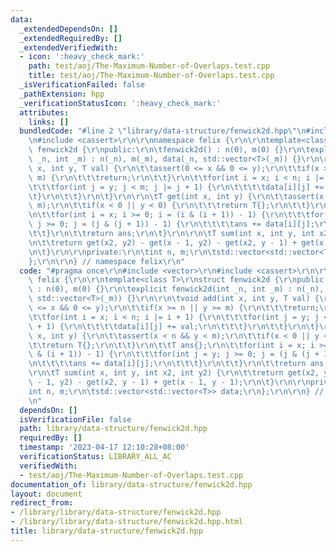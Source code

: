 ```yaml
---
data:
  _extendedDependsOn: []
  _extendedRequiredBy: []
  _extendedVerifiedWith:
  - icon: ':heavy_check_mark:'
    path: test/aoj/The-Maximum-Number-of-Overlaps.test.cpp
    title: test/aoj/The-Maximum-Number-of-Overlaps.test.cpp
  _isVerificationFailed: false
  _pathExtension: hpp
  _verificationStatusIcon: ':heavy_check_mark:'
  attributes:
    links: []
  bundledCode: "#line 2 \"library/data-structure/fenwick2d.hpp\"\n#include <vector>\r\
    \n#include <cassert>\r\n\r\nnamespace felix {\r\n\r\ntemplate<class T>\r\nstruct\
    \ fenwick2d {\r\npublic:\r\n\tfenwick2d() : n(0), m(0) {}\r\n\texplicit fenwick2d(int\
    \ _n, int _m) : n(_n), m(_m), data(_n, std::vector<T>(_m)) {}\r\n\r\n\tvoid add(int\
    \ x, int y, T val) {\r\n\t\tassert(0 <= x && 0 <= y);\r\n\t\tif(x >= n || y >=\
    \ m) {\r\n\t\t\treturn;\r\n\t\t}\r\n\t\tfor(int i = x; i < n; i |= i + 1) {\r\n\
    \t\t\tfor(int j = y; j < m; j |= j + 1) {\r\n\t\t\t\tdata[i][j] += val;\r\n\t\t\
    \t}\r\n\t\t}\r\n\t}\r\n\r\n\tT get(int x, int y) {\r\n\t\tassert(x < n && y <\
    \ m);\r\n\t\tif(x < 0 || y < 0) {\r\n\t\t\treturn T{};\r\n\t\t}\r\n\t\tT ans{};\r\
    \n\t\tfor(int i = x; i >= 0; i = (i & (i + 1)) - 1) {\r\n\t\t\tfor(int j = y;\
    \ j >= 0; j = (j & (j + 1)) - 1) {\r\n\t\t\t\tans += data[i][j];\r\n\t\t\t}\r\n\
    \t\t}\r\n\t\treturn ans;\r\n\t}\r\n\r\n\tT sum(int x, int y, int x2, int y2) {\r\
    \n\t\treturn get(x2, y2) - get(x - 1, y2) - get(x2, y - 1) + get(x - 1, y - 1);\r\
    \n\t}\r\n\r\nprivate:\r\n\tint n, m;\r\n\tstd::vector<std::vector<T>> data;\r\n\
    };\r\n\r\n} // namespace felix\r\n"
  code: "#pragma once\r\n#include <vector>\r\n#include <cassert>\r\n\r\nnamespace\
    \ felix {\r\n\r\ntemplate<class T>\r\nstruct fenwick2d {\r\npublic:\r\n\tfenwick2d()\
    \ : n(0), m(0) {}\r\n\texplicit fenwick2d(int _n, int _m) : n(_n), m(_m), data(_n,\
    \ std::vector<T>(_m)) {}\r\n\r\n\tvoid add(int x, int y, T val) {\r\n\t\tassert(0\
    \ <= x && 0 <= y);\r\n\t\tif(x >= n || y >= m) {\r\n\t\t\treturn;\r\n\t\t}\r\n\
    \t\tfor(int i = x; i < n; i |= i + 1) {\r\n\t\t\tfor(int j = y; j < m; j |= j\
    \ + 1) {\r\n\t\t\t\tdata[i][j] += val;\r\n\t\t\t}\r\n\t\t}\r\n\t}\r\n\r\n\tT get(int\
    \ x, int y) {\r\n\t\tassert(x < n && y < m);\r\n\t\tif(x < 0 || y < 0) {\r\n\t\
    \t\treturn T{};\r\n\t\t}\r\n\t\tT ans{};\r\n\t\tfor(int i = x; i >= 0; i = (i\
    \ & (i + 1)) - 1) {\r\n\t\t\tfor(int j = y; j >= 0; j = (j & (j + 1)) - 1) {\r\
    \n\t\t\t\tans += data[i][j];\r\n\t\t\t}\r\n\t\t}\r\n\t\treturn ans;\r\n\t}\r\n\
    \r\n\tT sum(int x, int y, int x2, int y2) {\r\n\t\treturn get(x2, y2) - get(x\
    \ - 1, y2) - get(x2, y - 1) + get(x - 1, y - 1);\r\n\t}\r\n\r\nprivate:\r\n\t\
    int n, m;\r\n\tstd::vector<std::vector<T>> data;\r\n};\r\n\r\n} // namespace felix\r\
    \n"
  dependsOn: []
  isVerificationFile: false
  path: library/data-structure/fenwick2d.hpp
  requiredBy: []
  timestamp: '2023-04-17 12:10:28+08:00'
  verificationStatus: LIBRARY_ALL_AC
  verifiedWith:
  - test/aoj/The-Maximum-Number-of-Overlaps.test.cpp
documentation_of: library/data-structure/fenwick2d.hpp
layout: document
redirect_from:
- /library/library/data-structure/fenwick2d.hpp
- /library/library/data-structure/fenwick2d.hpp.html
title: library/data-structure/fenwick2d.hpp
---
```

